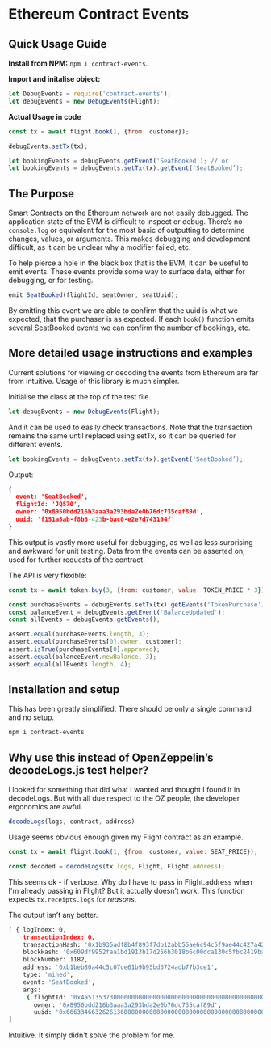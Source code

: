 # Ethereum Contract Events

## Quick Usage Guide

**Install from NPM:** `npm i contract-events`.

**Import and initalise object:**

```javascript
let DebugEvents = require('contract-events');
let debugEvents = new DebugEvents(Flight);
```

**Actual Usage in code**

```javascript
const tx = await flight.book(1, {from: customer});

debugEvents.setTx(tx);

let bookingEvents = debugEvents.getEvent('SeatBooked’); // or 
let bookingEvents = debugEvents.setTx(tx).getEvent('SeatBooked’);
``` 

## The Purpose

Smart Contracts on the Ethereum network are not easily debugged. The application state of the EVM is difficult to inspect or debug. There’s no 	`console.log` or equivalent for the most basic of outputting to determine changes, values, or arguments. This makes debugging and development difficult, as it can be unclear why a modifier failed, etc.

To help pierce a hole in the black box that is the EVM, it can be useful to emit events. These events provide some way to surface data, either for debugging, or for testing.

```javascript
emit SeatBooked(flightId, seatOwner, seatUuid);
```

By emitting this event we are able to confirm that the uuid is what we expected, that the purchaser is as expected. If each `book()` function emits several SeatBooked events we can confirm the number of bookings, etc.

## More detailed usage instructions and examples

Current solutions for viewing or decoding the events from Ethereum are far from intuitive. Usage of this library is much simpler.

Initialise the class at the top of the test file.

```javascript
let debugEvents = new DebugEvents(Flight);
```

And it can be used to easily check transactions. Note that the transaction remains the same until replaced using setTx, so it can be queried for different events.

```javascript
let bookingEvents = debugEvents.setTx(tx).getEvent('SeatBooked’);
```

Output:

```json
{ 
  event: 'SeatBooked',
  flightId: 'JQ570',
  owner: '0x8950bdd216b3aaa3a293bda2e0b76dc735caf89d',
  uuid: 'f151a5ab-f8b3-423b-bac0-e2e7d743194f’
}
```

This output is vastly more useful for debugging, as well as less surprising and awkward for unit testing. Data from the events can be asserted on, used for further requests of the contract.

The API is very flexible:

```javascript
const tx = await token.buy(3, {from: customer, value: TOKEN_PRICE * 3});

const purchaseEvents = debugEvents.setTx(tx).getEvents('TokenPurchase');
const balanceEvent = debugEvents.getEvent('BalanceUpdated');
const allEvents = debugEvents.getEvents();

assert.equal(purchaseEvents.length, 3);
assert.equal(purchaseEvents[0].owner, customer);
assert.isTrue(purchaseEvents[0].approved);
assert.equal(balanceEvent.newBalance, 3);
assert.equal(allEvents.length, 4);

```

## Installation and setup

This has been greatly simplified. There should be only a single command and no setup.

```bash
npm i contract-events
```

## Why use this instead of OpenZeppelin’s decodeLogs.js test helper?
I looked for something that did what I wanted and thought I found it in decodeLogs. But with all due respect to the OZ people, the developer ergonomics are awful.

```javascript
decodeLogs(logs, contract, address)
```
Usage seems obvious enough given my Flight contract as an example.

```javascript
const tx = await flight.book(1, {from: customer, value: SEAT_PRICE});

const decoded = decodeLogs(tx.logs, Flight, Flight.address);
```
This seems ok - if verbose. Why do I have to pass in Flight.address when I'm already passing in Flight? But it actually doesn’t work. This function expects `tx.receipts.logs` for *reasons*.

The output isn’t any better.

```bash
[ { logIndex: 0,
    transactionIndex: 0,
    transactionHash: '0x1b935adf8b4f893f7db12abb55ae6c94c5f9ae44c427a42f7ab5bc9175d30691',
    blockHash: '0x609df9952faa1bd1913b17d256b3018b6c00dca130c5fbc2419ba4519361c359',
    blockNumber: 1182,
    address: '0xb1beb80a44c5c07ce61b9b93bd3724adb77b3ce1',
    type: 'mined',
    event: 'SeatBooked',
    args:
     { flightId: '0x4a51353730000000000000000000000000000000000000000000000000000000',
       owner: '0x8950bdd216b3aaa3a293bda2e0b76dc735caf89d',
       uuid: '0x6663346632626136000000000000000000000000000000000000000000000000' } } 
]
```

Intuitive. It simply didn't solve the problem for me.
